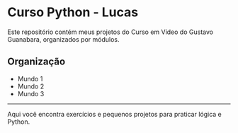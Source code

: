 # Curso Python - Lucas

Este repositório contém meus projetos do Curso em Vídeo do Gustavo Guanabara, organizados por módulos.

## Organização

- Mundo 1
- Mundo 2
- Mundo 3

---

Aqui você encontra exercícios e pequenos projetos para praticar lógica e Python.

